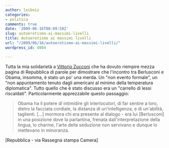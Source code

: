 ```yaml
---
author: leibniz
categories:
- politica
comments: true
date: '2009-06-16T08:09:58Z'
slug: autoerotismo-ai-massimi-livelli
title: Autoerotismo ai massimi livelli
url: "/2009/06/16/autoerotismo-ai-massimi-livelli/"
wordpress_id: 4084

---
```

Tutta la mia solidarietà a [Vittorio Zucconi](https://newrassegna.camera.it/chiosco_new/pagweb/pdf/rad3A05A.tmp.pdf) che ha dovuto riempire mezza pagina di Repubblica di parole per dimostrare che l'incontro tra Berlusconi e Obama, insomma, è stato un po' una merda. Un "non evento formale", un "non appuntamento tenuto dagli americani al minimo della temperatura diplomatica". Tutto quello che è stato discusso era un "carrello di lessi riscaldati". Particolarmente apprezzabile questo passaggio:


> Obama ha il potere di intimidire gli interlocutori, di far sentire a loro, dietro la facciata cordiale, la distanza di un'intelligenza, e di un'abilità, taglienti. [...] mormora chi era presente al dialogo - era lui [Berlusconi] in una posizione dove la parlantina, frenata dall'interpretazione della lingua, lo charme, l'arte della seduzione non servivano e dunque lo mettevano in minoranza.


[Repubblica - via Rassegna stampa Camera]
